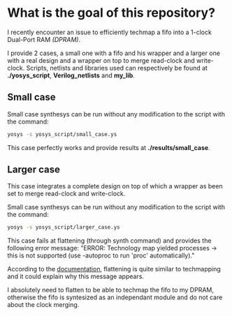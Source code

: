 # What is the goal of this repository?

I recently encounter an issue to efficiently techmap a fifo into a 1-clock Dual-Port RAM *(DPRAM)*. 

I provide 2 cases, a small one with a fifo and his wrapper and a larger one with a real design and a wrapper on top to merge read-clock and write-clock. Scripts, netlists and libraries used can respectively be found at **./yosys_script**, **Verilog_netlists** and **my_lib**.

## Small case

Small case synthesys can be run without any modification to the script with the command:
```bash
yosys -s yosys_script/small_case.ys
```

This case perfectly works and provide results at **./results/small_case**.

## Larger case

This case integrates a complete design on top of which a wrapper as been set to merge read-clock and write-clock.

Small case synthesys can be run without any modification to the script with the command:
```bash
yosys -s yosys_script/larger_case.ys
```

This case fails at flattening (through synth command) and provides the following error message:
"ERROR: Technology map yielded processes -> this is not supported (use -autoproc to run 'proc' automatically)."

According to the [documentation](http://www.clifford.at/yosys/cmd_flatten.html), flattening is quite similar to techmapping and it could explain why this message appears.

I absolutely need to flatten to be able to techmap the fifo to my DPRAM, otherwise the fifo is syntesized as an independant module and do not care about the clock merging.
